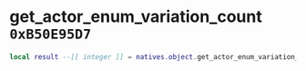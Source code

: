# get_actor_enum_variation_count `0xB50E95D7`

```lua
local result --[[ integer ]] = natives.object.get_actor_enum_variation_count(_model --[[ number ]])
```